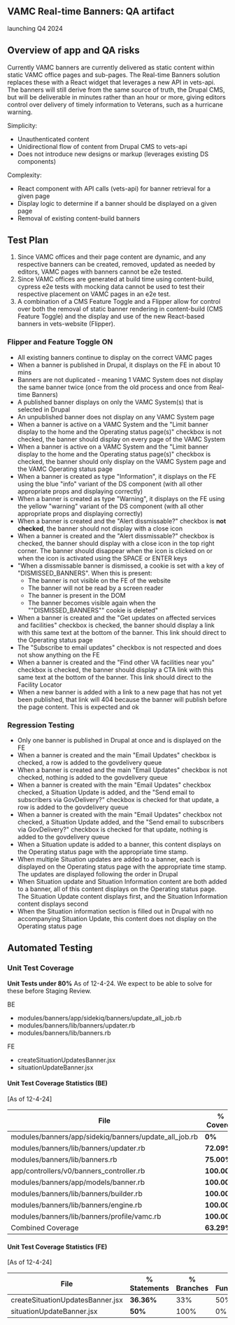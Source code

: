 ## VAMC Real-time Banners: QA artifact

launching Q4 2024

## Overview of app and QA risks

Currently VAMC banners are currently delivered as static content within static VAMC office pages and sub-pages. The Real-time Banners solution replaces these with a React widget that leverages a new API in vets-api. The banners will still derive from the same source of truth, the Drupal CMS, but will be deliverable in minutes rather than an hour or more, giving editors control over delivery of timely information to Veterans, such as a hurricane warning.

Simplicity:
- Unauthenticated content
- Unidirectional flow of content from Drupal CMS to vets-api
- Does not introduce new designs or markup (leverages existing DS components)

Complexity:
- React component with API calls (vets-api) for banner retrieval for a given page
- Display logic to determine if a banner should be displayed on a given page
- Removal of existing content-build banners

## Test Plan

1. Since VAMC offices and their page content are dynamic, and any respective banners can be created, removed, updated as needed by editors, VAMC pages with banners cannot be e2e tested.
2. Since VAMC offices are generated at build time using content-build, cypress e2e tests with mocking data cannot be used to test their respective placement on VAMC pages in an e2e test.
3. A combination of a CMS Feature Toggle and a Flipper allow for control over both the removal of static banner rendering in content-build (CMS Feature Toggle) and the display and use of the new React-based banners in vets-website (Flipper).

### Flipper and Feature Toggle ON
- All existing banners continue to display on the correct VAMC pages
- When a banner is published in Drupal, it displays on the FE in about 10 mins
- Banners are not duplicated - meaning 1 VAMC System does not display the same banner twice (once from the old process and once from Real-time Banners)
- A published banner displays on only the VAMC System(s) that is selected in Drupal
- An unpublished banner does not display on any VAMC System page
- When a banner is active on a VAMC System and the "Limit banner display to the home and the Operating status page(s)" checkbox is not checked, the banner should display on every page of the VAMC System
- When a banner is active on a VAMC System and the "Limit banner display to the home and the Operating status page(s)" checkbox is checked, the banner should only display on the VAMC System page and the VAMC Operating status page
- When a banner is created as type "Information", it displays on the FE using the blue "info" variant of the DS component (with all other appropriate props and displaying correctly)
- When a banner is created as type "Warning", it displays on the FE using the yellow "warning" variant of the DS component (with all other appropriate props and displaying correctly)
- When a banner is created and the "Alert dissmissable?" checkbox is **not checked**, the banner should not display with a close icon
- When a banner is created and the "Alert dissmissable?" checkbox is checked, the banner should display with a close icon in the top right corner. The banner should disappear when the icon is clicked on or when the icon is activated using the SPACE or ENTER keys
- "When a dissmissable banner is dismissed, a cookie is set with a key of "DISMISSED_BANNERS". When this is present:
  * The banner is not visible on the FE of the website
  * The banner will not be read by a screen reader
  * The banner is present in the DOM
  * The banner becomes visible again when the ""DISMISSED_BANNERS"" cookie is deleted"
- When a banner is created and the "Get updates on affected services and facilities" checkbox is checked, the banner should display a link with this same text at the bottom of the banner. This link should direct to the Operating status page
- The "Subscribe to email updates" checkbox is not respected and does not show anything on the FE
- When a banner is created and the "Find other VA facilities near you" checkbox is checked, the banner should display a CTA link with this same text at the bottom of the banner. This link should direct to the Facility Locator
- When a new banner is added with a link to a new page that has not yet been published, that link will 404 because the banner will publish before the page content. This is expected and ok

### Regression Testing
- Only one banner is published in Drupal at once and is displayed on the FE
- When a banner is created and the main "Email Updates" checkbox is checked, a row is added to the govdelivery queue
- When a banner is created and the main "Email Updates" checkbox is not checked, nothing is added to the govdelivery queue
- When a banner is created with the main "Email Updates" checkbox checked, a Situation Update is added, and the "Send email to subscribers via GovDelivery?" checkbox is checked for that update, a row is added to the govdelivery queue
- When a banner is created with the main "Email Updates" checkbox not checked, a Situation Update added, and the "Send email to subscribers via GovDelivery?" checkbox is checked for that update, nothing is added to the govdelivery queue
- When a Situation update is added to a banner, this content displays on the Operating status page with the appropriate time stamp.
- When multiple Situation updates are added to a banner, each is displayed on the Operating status page with the appropriate time stamp. The updates are displayed following the order in Drupal
- When Situation update and Situation Information content are both added to a banner, all of this content displays on the Operating status page. The Situation Update content displays first, and the Situation Information content displays second
- When the Situation information section is filled out in Drupal with no accompanying Situation Update, this content does not display on the Operating status page

## Automated Testing

### Unit Test Coverage

**Unit Tests under 80%**
As of 12-4-24. We expect to be able to solve for these before Staging Review.

BE
- modules/banners/app/sidekiq/banners/update_all_job.rb
- modules/banners/lib/banners/updater.rb 
- modules/banners/lib/banners.rb

FE
- createSituationUpdatesBanner.jsx
- situationUpdateBanner.jsx

#### Unit Test Coverage Statistics (BE)
[As of 12-4-24]

| File                           | % Covered | Lines  | Relevant Lines | Lines Covered | Lines Missed | Avg hits/line |
| ------------------------------ | ----------- | ------ | --------- | ---------- | -------- | ------------ |
|modules/banners/app/sidekiq/banners/update_all_job.rb | **0%** | 56 | 44 | 0 | 44 | 0.0 | 
|modules/banners/lib/banners/updater.rb                | **72.09%** | 80 | 43 | 31 | 12 | 0.91 | 
|modules/banners/lib/banners.rb                        | **75.00%** | 15 | 8 | 6 | 2 | 0.75 | 
|app/controllers/v0/banners_controller.rb              | **100.00%** | 23 | 12 | 12 | 0 | 1.75 | 
|modules/banners/app/models/banner.rb                  | **100.00%** | 53 | 19 | 19 | 0 | 1.79 | 
|modules/banners/lib/banners/builder.rb                | **100.00%** | 41 | 21 | 21 | 0 | 2.19 | 
|modules/banners/lib/banners/engine.rb                 | **100.00%** | 12 | 6 | 6 | 0 | 1.00 | 
|modules/banners/lib/banners/profile/vamc.rb           | **100.00%** | 24 | 5 | 5 | 0 | 1.40 | 
| Combined Coverage | **63.29%** |   |   |   |   |   |

#### Unit Test Coverage Statistics (FE)
[As of 12-4-24]

| File                           | % Statements | % Branches  | % Functions | % Lines |
| ------------------------------ | ----------- | ------ | --------- | ---------- |
| createSituationUpdatesBanner.jsx | **36.36%** | 33% | 50% | 36.36% | 
| situationUpdateBanner.jsx | **50%** | 100% | 0% | 50% | 